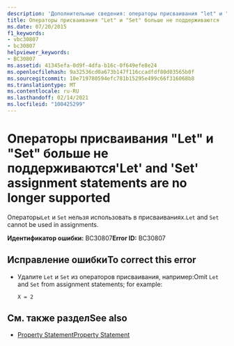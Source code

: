```yaml
---
description: 'Дополнительные сведения: операторы присваивания "let" и "Set" больше не поддерживаются'
title: Операторы присваивания "Let" и "Set" больше не поддерживаются
ms.date: 07/20/2015
f1_keywords:
- vbc30807
- bc30807
helpviewer_keywords:
- BC30807
ms.assetid: 41345efa-0d9f-4dfa-b16c-0f649efe8e24
ms.openlocfilehash: 9a32536cd0a673b147f116ccadfdf80d03565b0f
ms.sourcegitcommit: 10e719780594efc781b15295e499c66f316068b8
ms.translationtype: MT
ms.contentlocale: ru-RU
ms.lasthandoff: 02/14/2021
ms.locfileid: "100425299"
---
```

# <a name="let-and-set-assignment-statements-are-no-longer-supported"></a><span data-ttu-id="c5e89-103">Операторы присваивания "Let" и "Set" больше не поддерживаются</span><span class="sxs-lookup"><span data-stu-id="c5e89-103">'Let' and 'Set' assignment statements are no longer supported</span></span>

<span data-ttu-id="c5e89-104">Операторы`Let` и `Set` нельзя использовать в присваиваниях.</span><span class="sxs-lookup"><span data-stu-id="c5e89-104">`Let` and `Set` cannot be used in assignments.</span></span>  
  
 <span data-ttu-id="c5e89-105">**Идентификатор ошибки:** BC30807</span><span class="sxs-lookup"><span data-stu-id="c5e89-105">**Error ID:** BC30807</span></span>  
  
## <a name="to-correct-this-error"></a><span data-ttu-id="c5e89-106">Исправление ошибки</span><span class="sxs-lookup"><span data-stu-id="c5e89-106">To correct this error</span></span>  
  
- <span data-ttu-id="c5e89-107">Удалите `Let` и `Set` из операторов присваивания, например:</span><span class="sxs-lookup"><span data-stu-id="c5e89-107">Omit `Let` and `Set` from assignment statements; for example:</span></span>  
  
     `X = 2`  
  
## <a name="see-also"></a><span data-ttu-id="c5e89-108">См. также раздел</span><span class="sxs-lookup"><span data-stu-id="c5e89-108">See also</span></span>

- [<span data-ttu-id="c5e89-109">Property Statement</span><span class="sxs-lookup"><span data-stu-id="c5e89-109">Property Statement</span></span>](../language-reference/statements/property-statement.md)
